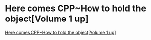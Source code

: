 # Here comes CPP~How to hold the object[Volume 1 up]
[Here comes CPP~How to hold the object[Volume 1 up]](https://aiwithcloud.com/2022/09/19/here_comes_cpphow_to_hold_the_objectvolume_1_up/)